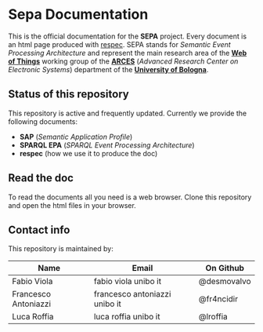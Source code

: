 # Sepa Documentation
This is the official documentation for the **SEPA** project. Every document is an html page produced with [respec](https://github.com/w3c/respec/wiki). SEPA stands for *Semantic Event Processing Architecture* and represent the main research area of the [**Web of Things**](http://wot.arces.unibo.it) working group of the [**ARCES**](http://www.arces.unibo.it) (*Advanced Research Center on Electronic Systems*) department of the [**University of Bologna**](http://www.unibo.it).

## Status of this repository
This repository is active and frequently updated. Currently we provide the following documents:

* **SAP** (*Semantic Application Profile*)
* **SPARQL EPA** (*SPARQL Event Processing Architecture*)
* **respec** (how we use it to produce the doc)

## Read the doc
To read the documents all you need is a web browser. Clone this repository and open the html files in your browser.

## Contact info
This repository is maintained by:

Name | Email | On Github
---- | ----- | ---------
Fabio Viola | fabio <dot> viola <at> unibo <dot> it | @desmovalvo
Francesco Antoniazzi | francesco <dot> antoniazzi <at> unibo <dot> it | @fr4ncidir
Luca Roffia | luca <dot> roffia <at> unibo <dot> it | @lroffia



